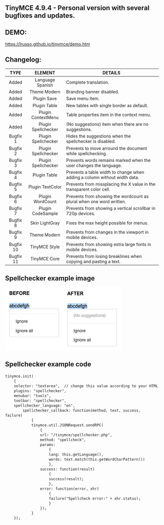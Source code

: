 ## TinyMCE 4.9.4 - Personal version with several bugfixes and updates.


## DEMO:

https://lrusso.github.io/tinymce/demo.htm

## Changelog:

TYPE | ELEMENT | DETAILS
:---: | :---: | --- |
Added | Language Spanish | Complete translation.
Added | Theme Modern | Branding banner disabled.
Added | Plugin Save | Save menu item.
Added | Plugin Table | New tables with single border as default.
Added | Plugin ContextMenu | Table properties item in the context menu.
Added | Plugin Spellchecker | (No suggestions) item when there are no suggestions.
Bugfix 1 | Plugin Spellchecker | Hides the suggestions when the spellchecker is disabled.
Bugfix 2 | Plugin Spellchecker | Prevents to move arround the document while spellchecking.
Bugfix 3 | Plugin Spellchecker | Prevents words remains marked when the user changes the language.
Bugfix 4 | Plugin Table | Prevents a table width to change when adding a column without width data.
Bugfix 5 | Plugin TextColor | Prevents from missplacing the X value in the transparent color cell.
Bugfix 6 | Plugin WordCount | Prevents from showing the wordcount as plural when one word written.
Bugfix 7 | Plugin CodeSample | Prevents from showing a vertical scrollbar in 720p devices.
Bugfix 8 | Skin LightGray | Fixes the max height possible for menus.
Bugfix 9 | Theme Modern | Prevents from changes in the viewport in mobile devices.
Bugfix 10 | TinyMCE Style | Prevents from showing extra large fonts in mobile devices.
Bugfix 11 | TinyMCE Core | Prevents from losing breaklines when copying and pasting a text.

## Spellchecker example image

![alt spellchecker](https://raw.githubusercontent.com/lrusso/tinymce/master/spellchecker.png)

## Spellchecker example code

```
tinymce.init(
    {
    selector: "textarea",  // change this value according to your HTML
    plugins: "spellchecker",
    menubar: "tools",
    toolbar: "spellchecker",
    spellchecker_language: "en",
        spellchecker_callback: function(method, text, success, failure)
            {
            tinymce.util.JSONRequest.sendRPC(
                {
                url: "/tinymce/spellchecker.php",
                method: "spellcheck",
                params:
                    {
                    lang: this.getLanguage(),
                    words: text.match(this.getWordCharPattern())
                    },
                success: function(result)
                    {
                    success(result);
                    },
                error: function(error, xhr)
                    {
                    failure("Spellcheck error:" + xhr.status);
                    }
                });
            }
    });
```
